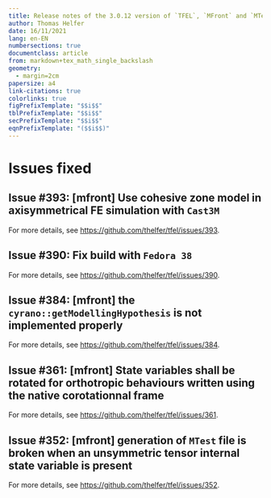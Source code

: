 ```yaml
---
title: Release notes of the 3.0.12 version of `TFEL`, `MFront` and `MTest`
author: Thomas Helfer
date: 16/11/2021
lang: en-EN
numbersections: true
documentclass: article
from: markdown+tex_math_single_backslash
geometry:
  - margin=2cm
papersize: a4
link-citations: true
colorlinks: true
figPrefixTemplate: "$$i$$"
tblPrefixTemplate: "$$i$$"
secPrefixTemplate: "$$i$$"
eqnPrefixTemplate: "($$i$$)"
---
```


# Issues fixed

## Issue #393: [mfront] Use cohesive zone model in axisymmetrical FE simulation with `Cast3M`

For more details, see <https://github.com/thelfer/tfel/issues/393>.

## Issue #390: Fix build with `Fedora 38`

For more details, see <https://github.com/thelfer/tfel/issues/390>.

## Issue #384: [mfront] the `cyrano::getModellingHypothesis` is not implemented properly

For more details, see <https://github.com/thelfer/tfel/issues/384>.

## Issue #361: [mfront] State variables shall be rotated for orthotropic behaviours written using the native corotationnal frame

For more details, see <https://github.com/thelfer/tfel/issues/361>.

## Issue #352: [mfront] generation of `MTest` file is broken when an unsymmetric tensor internal state variable is present

For more details, see <https://github.com/thelfer/tfel/issues/352>.
